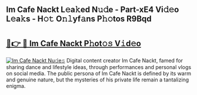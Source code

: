 ## Im Cafe Nackt L𝚎a𝚔ed N𝚞𝚍e - Part-xE4 Vi𝚍𝚎o L𝚎a𝚔s - H𝚘𝚝 O𝚗𝚕yf𝚊ns P𝚑𝚘tos R9Bqd

# <h2><a href="http://kf9iiu.oniu.top/?m=Im+Cafe+Nackt">🔗👉 🔴 Im Cafe Nackt P𝚑ot𝚘𝚜 V𝚒d𝚎o</a></h2>

[![Im Cafe Nackt Nu𝚍e𝚜](https://i.imgur.com/0qMVB7G.gif)](http://kf9iiu.oniu.top/?m=Im+Cafe+Nackt)
Digital content creator Im Cafe Nackt, famed for sharing dance and lifestyle ideas, through performances and personal vlogs on social media. The public persona of Im Cafe Nackt is defined by its warm and genuine nature, but the mysteries of his private life remain a tantalizing enigma.  

